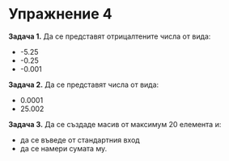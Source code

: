 Упражнение 4
===

**Задача 1.** Да се представят отрицалтените числа от вида:
  * -5.25
  * -0.25
  * -0.001

**Задача 2.** Да се представят числа от вида:
  * 0.0001
  * 25.002

**Задача 3.** Да се създаде масив от максимум 20 елемента и:
  * да се въведе от стандартния вход
  * да се намери сумата му.
